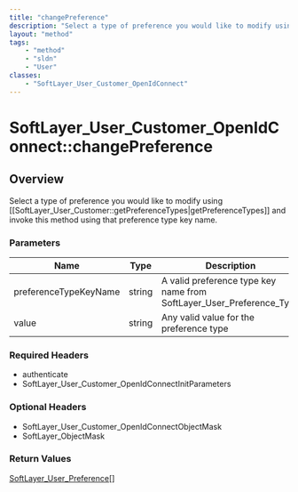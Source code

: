 ```yaml
---
title: "changePreference"
description: "Select a type of preference you would like to modify using [[SoftLayer_User_Customer::getPreferenceTypes|getPreferenceTy... "
layout: "method"
tags:
    - "method"
    - "sldn"
    - "User"
classes:
    - "SoftLayer_User_Customer_OpenIdConnect"
---
```

# SoftLayer_User_Customer_OpenIdConnect::changePreference
## Overview 
Select a type of preference you would like to modify using [[SoftLayer_User_Customer::getPreferenceTypes|getPreferenceTypes]] and invoke this method using that preference type key name. 

### Parameters 
|Name | Type | Description |
| --- | --- | --- |
|preferenceTypeKeyName| string| A valid preference type key name from SoftLayer_User_Preference_Type|
|value| string| Any valid value for the preference type|


### Required Headers
* authenticate
* SoftLayer_User_Customer_OpenIdConnectInitParameters

### Optional Headers
* SoftLayer_User_Customer_OpenIdConnectObjectMask
* SoftLayer_ObjectMask

### Return Values
<a href='/reference/datatypes/SoftLayer_User_Preference'>SoftLayer_User_Preference[] </a>
